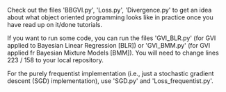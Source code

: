 Check out the files 'BBGVI.py', 'Loss.py', 'Divergence.py' to get an idea about what object oriented programming looks like in practice once you have read up on it/done tutorials.

If you want to run some code, you can run the files 'GVI_BLR.py' (for GVI applied to Bayesian Linear Regression [BLR]) or 'GVI_BMM.py' (for GVI applied fr Bayesian Mixture Models [BMM]). You will need to change lines 223 / 158 to your local repository.


For the purely frequentist implementation (i.e.,  just a stochastic gradient descent (SGD) implementation), use 'SGD.py' and 'Loss_frequentist.py'.
